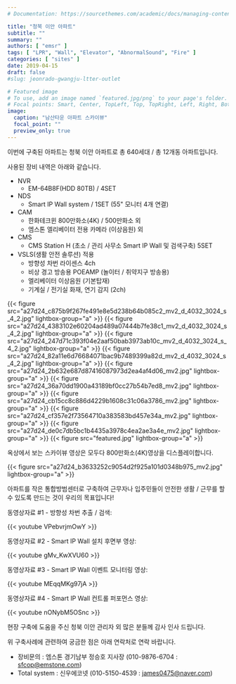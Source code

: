 ```yaml
---
# Documentation: https://sourcethemes.com/academic/docs/managing-content/

title: "청북 이안 아파트"
subtitle: ""
summary: ""
authors: [ "emsr" ]
tags: [ "LPR", "Wall", "Elevator", "AbnormalSound", "Fire" ]
categories: [ "sites" ]
date: 2019-04-15
draft: false
#slug: jeonrado-gwangju-ltter-outlet

# Featured image
# To use, add an image named `featured.jpg/png` to your page's folder.
# Focal points: Smart, Center, TopLeft, Top, TopRight, Left, Right, BottomLeft, Bottom, BottomRight.
image:
  caption: "남산타운 아파트 스카이뷰"
  focal_point: ""
  preview_only: true
---
```


이번에 구축된 아파트는 청북 이안 아파트로 총 640세대 / 총 12개동 아파트입니다.

사용된 장비 내역은 아래와 같습니다.

- NVR
  - EM-64B8F(HDD 80TB) / 4SET
- NDS
  - Smart IP Wall system / 1SET (55" 모니터 4개 연결)
- CAM
  - 한화테크윈 800만화소(4K) / 500만화소 외
  - 엠스톤 엘리베이터 전용 카메라 (이상음원) 외
- CMS
  - CMS Station H (초소 / 관리 사무소 Smart IP Wall 및 검색구축) 5SET
- VSLS(생활 안전 솔루션) 적용
  - 방향성 차번 라이센스 4ch
  - 비상 경고 방송용 POEAMP (놀이터 / 취약지구 방송용)
  - 엘리베이터 이상음원 (기본탑재)
  - 기계실 / 전기실 화재, 연기 감지 (2ch)

{{< figure src="a27d24_c875b9f267fe491e8e5d238b64b085c2_mv2_d_4032_3024_s_4_2.jpg"
           lightbox-group="a" >}}
{{< figure src="a27d24_4383102e60204ad489a07444b7fe38c1_mv2_d_4032_3024_s_4_2.jpg"
           lightbox-group="a" >}}
{{< figure src="a27d24_247d71c393f04e2aaf50bab3973ab10c_mv2_d_4032_3024_s_4_2.jpg"
           lightbox-group="a" >}}
{{< figure src="a27d24_82a11e6d76684071bac9b7489399a82d_mv2_d_4032_3024_s_4_2.jpg"
           lightbox-group="a" >}}
{{< figure src="a27d24_2b632e687d87416087973d2ea4af4d06_mv2.jpg"
           lightbox-group="a" >}}
{{< figure src="a27d24_36a70dd1900a43189bf0cc27b54b7ed8_mv2.jpg"
           lightbox-group="a" >}}
{{< figure src="a27d24_cb15cc8c886d4229b1608c31c06a3786_mv2.jpg"
           lightbox-group="a" >}}
{{< figure src="a27d24_cf357e2f73564710a383583bd457e34a_mv2.jpg"
           lightbox-group="a" >}}
{{< figure src="a27d24_de0c7db5bc1b4435a3978c4ea2ae3a4e_mv2.jpg"
           lightbox-group="a" >}}
{{< figure src="featured.jpg" lightbox-group="a" >}}

옥상에서 보는 스카이뷰 영상은 모두다 800만화소(4K)영상을 디스플레이합니다.

{{< figure src="a27d24_b3633252c9054d2f925a101d0348b975_mv2.jpg"
           lightbox-group="a" >}}

아파트를 작은 통합방범센터로 구축하여 근무자나 입주민들이 안전한 생활 / 근무를 할 수 있도록 만드는 것이 우리의 목표입니다!

동영상자료 #1 - 방향성 차번 추출 / 검색:

{{< youtube VPebvrjmOwY >}}
&nbsp;

동영상자료 #2 - Smart IP Wall 설치 후면부 영상:

{{< youtube gMv_KwXVU60 >}}
&nbsp;

동영상자료 #3 - Smart IP Wall 이벤트 모니터링 영상:

{{< youtube MEqqMKg97jA >}}
&nbsp;

동영상자료 #4 - Smart IP Wall 컨트롤 퍼포먼스 영상:

{{< youtube nONybM5OSnc >}}
&nbsp;

현장 구축에 도움을 주신 청북 이안 관리자 외 많은 분들께 감사 인사 드립니다.

위 구축사례에 관련하여 궁금한 점은 아래 연락처로 연락 바랍니다.

- 장비문의 : 엠스톤 경기남부 정승호 지사장 (010-9876-6704 : sfcop@emstone.com)
- Total system : 신우에코넷 (010-5150-4539 : james0475@naver.com)
